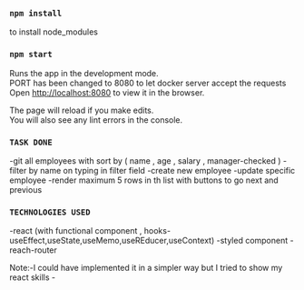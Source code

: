 
### `npm install` 
to install node_modules


### `npm start`

Runs the app in the development mode.<br />
PORT has been changed to 8080 to let docker server accept the requests
Open [http://localhost:8080](http://localhost:8080) to view it in the browser.

The page will reload if you make edits.<br />
You will also see any lint errors in the console.


### `TASK DONE` 
-git all employees with sort by ( name , age , salary , manager-checked ) 
-filter by name on typing in filter field
-create new employee 
-update specific employee
-render maximum 5 rows in th list with buttons to go next and previous

### `TECHNOLOGIES USED`

-react (with functional component , hooks- useEffect,useState,useMemo,useREducer,useContext)
-styled component
-reach-router

Note:-I could have implemented it in a simpler way but I tried to show my react skills -



